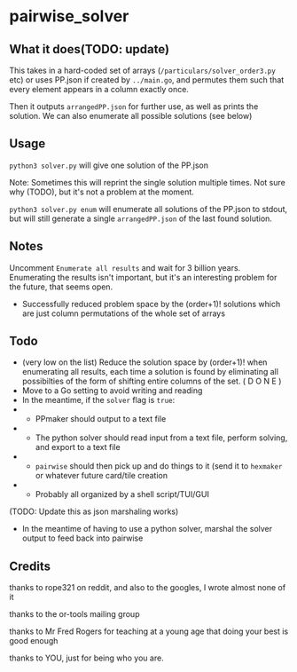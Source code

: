 # pairwise_solver

## What it does(TODO: update)

This takes in a hard-coded set of arrays (`/particulars/solver_order3.py` etc) or uses
PP.json if created by `../main.go`, and permutes them such that every element appears in a column exactly once.

Then it outputs `arrangedPP.json` for further use, as well as prints the solution. We can also enumerate all possible solutions (see below)

## Usage

`python3 solver.py` will give one solution of the PP.json

Note: Sometimes this will reprint the single solution multiple times. Not sure
why (TODO), but it's not a problem at the moment.

`python3 solver.py enum` will enumerate all solutions of the PP.json to stdout,
but will still generate a single `arrangedPP.json` of the last found solution.

## Notes

Uncomment `Enumerate all results` and wait for 3 billion years. Enumerating the
results isn't important, but it's an interesting problem for the future, that
seems open. 

- Successfully reduced problem space by the (order+1)! solutions which are
just column permutations of the whole set of arrays

## Todo

- (very low on the list) Reduce the solution space by (order+1)! when enumerating all results, each time a solution is found by eliminating all possibilties of the form of shifting entire columns of the set.  ( D O N E )
- Move to a Go setting to avoid writing and reading
- In the meantime, if the `solver` flag is `true`:
- - PPmaker should output to a text file
- - The python solver should read input from a text file, perform solving, and
    export to a text file
- - `pairwise` should then pick up and do things to it (send it to `hexmaker`
    or whatever future card/tile creation
- - Probably all organized by a shell script/TUI/GUI

(TODO: Update this as json marshaling works) 

- In the meantime of having to use a python solver, marshal the solver output
  to feed back into pairwise

## Credits

thanks to rope321 on reddit, and also to the googles, I wrote almost
none of it

thanks to the or-tools mailing group

thanks to Mr Fred Rogers for teaching at a young age that doing your best is
good enough

thanks to YOU, just for being who you are.
